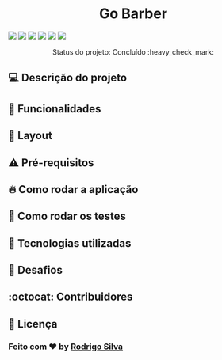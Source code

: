 <h1 align="center">Go Barber</h1>
<p align="center>Projeto GoBarber para gestão de barbearia desenvolvida durante o curso Bootcamp GoStack da RocketSeat</p>

<p align="center">
  <img src="https://img.shields.io/github/languages/count/rodrigo-b-silva/instagram_omniweek7" />
  <img src="https://img.shields.io/github/issues/rodrigo-b-silva/instagram_omniweek7" />
  <img src="https://img.shields.io/github/forks/rodrigo-b-silva/instagram_omniweek7" />
  <img src="https://img.shields.io/github/stars/rodrigo-b-silva/instagram_omniweek7" />
  <img src="https://img.shields.io/github/license/rodrigo-b-silva/instagram_omniweek7" />
  <img src="https://img.shields.io/twitter/url?url=https%3A%2F%2Fgithub.com%2Frodrigo-b-silva%2Finstagram_omniweek7" />
</p>

<p align="center">
Status do projeto: Concluído :heavy_check_mark:
</p>

## :computer: Descrição do projeto

## :rocket: Funcionalidades

## :art: Layout

## :warning: Pré-requisitos

## :fire: Como rodar a aplicação

## :test_tube: Como rodar os testes

## :hammer: Tecnologias utilizadas

## :brain: Desafios

## :octocat: Contribuidores

## :memo: Licença


### Feito com :heart: by [Rodrigo Silva](https://www.linkedin.com/in/rodrigobarbosa1993)
